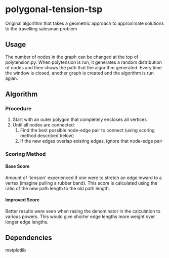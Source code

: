 # polygonal-tension-tsp
Original algorithm that takes a geometric approach to approximate solutions to the travelling salesman problem

## Usage
The number of nodes in the graph can be changed at the top of polytension.py. When polytension is run, it generates a random distribution of nodes and then shows the path that the algorithm generated. Every time the window is closed, another graph is created and the algorithm is run agian.

## Algorithm
### Procedure
1. Start with an outer polygon that completely encloses all vertices
2. Until all nodes are connected:
    1. Find the best possible node-edge pair to connect (using scoring method described below)
    2. If the new edges overlap existing edges, ignore that node-edge pair

### Scoring Method
#### Base Score
Amount of 'tension' experienced if one were to stretch an edge inward to a vertex (imagine pulling a rubber band). This score is calculated using the ratio of the new path length to the old path length.
#### Improved Score
Better results were seen when rasing the denominator in the calculation to various powers. This would give shorter edge lengths more weight over longer edge lengths.

## Dependencies
matplotlib
